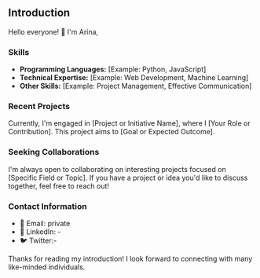 ## Introduction

Hello everyone! 👋 I'm Arina,

### Skills

- **Programming Languages:** [Example: Python, JavaScript]
- **Technical Expertise:** [Example: Web Development, Machine Learning]
- **Other Skills:** [Example: Project Management, Effective Communication]

### Recent Projects

Currently, I'm engaged in [Project or Initiative Name], where I [Your Role or Contribution]. This project aims to [Goal or Expected Outcome].

### Seeking Collaborations

I'm always open to collaborating on interesting projects focused on [Specific Field or Topic]. If you have a project or idea you'd like to discuss together, feel free to reach out!

### Contact Information

- 📧 Email: private
- 🔗 LinkedIn: -
- 🐦 Twitter:-

Thanks for reading my introduction! I look forward to connecting with many like-minded individuals.
